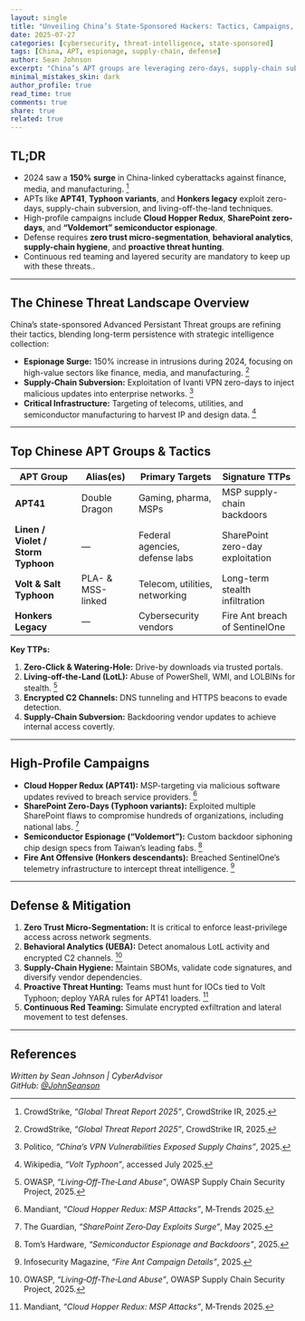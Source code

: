 ```yaml
---
layout: single
title: "Unveiling China’s State-Sponsored Hackers: Tactics, Campaigns, and Defense (2025)"
date: 2025-07-27
categories: [cybersecurity, threat-intelligence, state-sponsored]
tags: [China, APT, espionage, supply-chain, defense]
author: Sean Johnson
excerpt: "China’s APT groups are leveraging zero-days, supply-chain subversion, and living-off-the-land tactics to pursue strategic intelligence. Here’s how to spot and stop them."
minimal_mistakes_skin: dark
author_profile: true
read_time: true
comments: true
share: true
related: true
---
```


## TL;DR

- 2024 saw a **150% surge** in China-linked cyberattacks against finance, media, and manufacturing. [^1]
- APTs like **APT41**, **Typhoon variants**, and **Honkers legacy** exploit zero-days, supply-chain subversion, and living-off-the-land techniques.
- High-profile campaigns include **Cloud Hopper Redux**, **SharePoint zero-days**, and **“Voldemort” semiconductor espionage**.
- Defense requires **zero trust micro-segmentation**, **behavioral analytics**, **supply-chain hygiene**, and **proactive threat hunting**.
- Continuous red teaming and layered security are mandatory to keep up with these threats..

---

## The Chinese Threat Landscape Overview 

China’s state-sponsored Advanced Persistant Threat groups are refining their tactics, blending long-term persistence with strategic intelligence collection:

- **Espionage Surge:** 150% increase in intrusions during 2024, focusing on high-value sectors like finance, media, and manufacturing. [^1]
- **Supply-Chain Subversion:** Exploitation of Ivanti VPN zero-days to inject malicious updates into enterprise networks. [^2]
- **Critical Infrastructure:** Targeting of telecoms, utilities, and semiconductor manufacturing to harvest IP and design data. [^3]

---

## Top Chinese APT Groups & Tactics

| **APT Group**                       | **Alias(es)**         | **Primary Targets**               | **Signature TTPs**                       |
|-------------------------------------|-----------------------|-----------------------------------|------------------------------------------|
| **APT41**                           | Double Dragon         | Gaming, pharma, MSPs              | MSP supply-chain backdoors               |
| **Linen / Violet / Storm Typhoon**  | —                     | Federal agencies, defense labs    | SharePoint zero-day exploitation         |
| **Volt & Salt Typhoon**             | PLA- & MSS-linked     | Telecom, utilities, networking    | Long-term stealth infiltration           |
| **Honkers Legacy**                  | —                     | Cybersecurity vendors             | Fire Ant breach of SentinelOne           |

**Key TTPs:**
1. **Zero-Click & Watering-Hole:** Drive-by downloads via trusted portals.
2. **Living-off-the-Land (LotL):** Abuse of PowerShell, WMI, and LOLBINs for stealth. [^4]
3. **Encrypted C2 Channels:** DNS tunneling and HTTPS beacons to evade detection.
4. **Supply-Chain Subversion:** Backdooring vendor updates to achieve internal access covertly.

---

## High-Profile Campaigns

- **Cloud Hopper Redux (APT41):** MSP-targeting via malicious software updates revived to breach service providers. [^5]
- **SharePoint Zero-Days (Typhoon variants):** Exploited multiple SharePoint flaws to compromise hundreds of organizations, including national labs. [^6]
- **Semiconductor Espionage (“Voldemort”):** Custom backdoor siphoning chip design specs from Taiwan’s leading fabs. [^7]
- **Fire Ant Offensive (Honkers descendants):** Breached SentinelOne’s telemetry infrastructure to intercept threat intelligence. [^8]

---

## Defense & Mitigation

1. **Zero Trust Micro-Segmentation:** It is critical to enforce least-privilege access across network segments.  
2. **Behavioral Analytics (UEBA):** Detect anomalous LotL activity and encrypted C2 channels. [^4]  
3. **Supply-Chain Hygiene:** Maintain SBOMs, validate code signatures, and diversify vendor dependencies.  
4. **Proactive Threat Hunting:** Teams must hunt for IOCs tied to Volt Typhoon; deploy YARA rules for APT41 loaders. [^5]  
5. **Continuous Red Teaming:** Simulate encrypted exfiltration and lateral movement to test defenses.

---

## References

[^1]: CrowdStrike, *“Global Threat Report 2025”*, CrowdStrike IR, 2025.  
[^2]: Politico, *“China’s VPN Vulnerabilities Exposed Supply Chains”*, 2025.  
[^3]: Wikipedia, *“Volt Typhoon”*, accessed July 2025.  
[^4]: OWASP, *“Living‑Off‑The‑Land Abuse”*, OWASP Supply Chain Security Project, 2025.  
[^5]: Mandiant, *“Cloud Hopper Redux: MSP Attacks”*, M‑Trends 2025.  
[^6]: The Guardian, *“SharePoint Zero‑Day Exploits Surge”*, May 2025.  
[^7]: Tom’s Hardware, *“Semiconductor Espionage and Backdoors”*, 2025.  
[^8]: Infosecurity Magazine, *“Fire Ant Campaign Details”*, 2025.

*Written by Sean Johnson | CyberAdvisor*  
*GitHub: [@JohnSeanson](https://github.com/JohnSeanson)*
